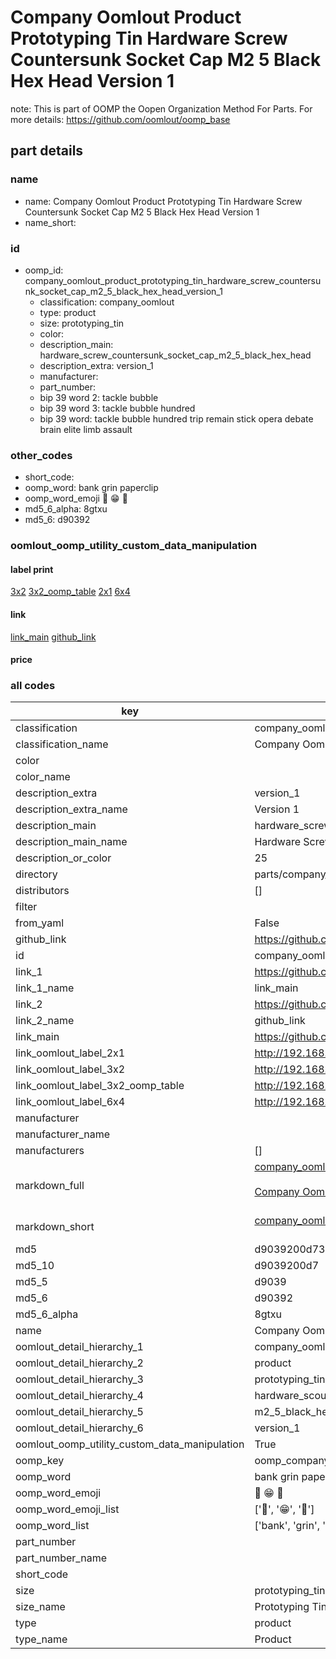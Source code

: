 # Company Oomlout Product Prototyping Tin Hardware Screw Countersunk Socket Cap M2 5 Black Hex Head Version 1  

note: This is part of OOMP the Oopen Organization Method For Parts. For more details: https://github.com/oomlout/oomp_base

##  part details





### name
* name: Company Oomlout Product Prototyping Tin Hardware Screw Countersunk Socket Cap M2 5 Black Hex Head Version 1
* name_short: 
### id
* oomp_id: company_oomlout_product_prototyping_tin_hardware_screw_countersunk_socket_cap_m2_5_black_hex_head_version_1
  * classification: company_oomlout
  * type: product
  * size: prototyping_tin
  * color: 
  * description_main: hardware_screw_countersunk_socket_cap_m2_5_black_hex_head
  * description_extra: version_1
  * manufacturer: 
  * part_number: 
  * bip 39 word 2: tackle bubble
  * bip 39 word 3: tackle bubble hundred
  * bip 39 word: tackle bubble hundred trip remain stick opera debate brain elite limb assault

### other_codes
* short_code: 
* oomp_word: bank grin paperclip
* oomp_word_emoji :bank: :grin: :paperclip:
* md5_6_alpha: 8gtxu
* md5_6: d90392






### oomlout_oomp_utility_custom_data_manipulation
#### label print
[3x2](http://192.168.1.245:1112/?label=oomp%208gtxu)
[3x2_oomp_table](http://192.168.1.107:1112/?label=oomp%208gtxu)
[2x1](http://192.168.1.242:1112/?label=oomp%208gtxu)
[6x4](http://192.168.1.55:1112/?label=oomp%208gtxu)    

#### link

[link_main](https://github.com/oomlout/oomlout_oomp_current_version_messy/tree/main/parts/company_oomlout_product_prototyping_tin_hardware_screw_countersunk_socket_cap_m2_5_black_hex_head_version_1) [github_link](https://github.com/oomlout/oomlout_oomp_part_src/tree/main/parts/company_oomlout_product_prototyping_tin_hardware_screw_countersunk_socket_cap_m2_5_black_hex_head_version_1)                             

#### price







### all codes 
| key | value |  
| --- | --- |  
| classification | company_oomlout |  
| classification_name | Company Oomlout |  
| color |  |  
| color_name |  |  
| description_extra | version_1 |  
| description_extra_name | Version 1 |  
| description_main | hardware_screw_countersunk_socket_cap_m2_5_black_hex_head |  
| description_main_name | Hardware Screw Countersunk Socket Cap M2 5 Black Hex Head |  
| description_or_color | 25 |  
| directory | parts/company_oomlout_product_prototyping_tin_hardware_screw_countersunk_socket_cap_m2_5_black_hex_head_version_1 |  
| distributors | [] |  
| filter |  |  
| from_yaml | False |  
| github_link | https://github.com/oomlout/oomlout_oomp_part_src/tree/main/parts/company_oomlout_product_prototyping_tin_hardware_screw_countersunk_socket_cap_m2_5_black_hex_head_version_1 |  
| id | company_oomlout_product_prototyping_tin_hardware_screw_countersunk_socket_cap_m2_5_black_hex_head_version_1 |  
| link_1 | https://github.com/oomlout/oomlout_oomp_current_version_messy/tree/main/parts/company_oomlout_product_prototyping_tin_hardware_screw_countersunk_socket_cap_m2_5_black_hex_head_version_1 |  
| link_1_name | link_main |  
| link_2 | https://github.com/oomlout/oomlout_oomp_part_src/tree/main/parts/company_oomlout_product_prototyping_tin_hardware_screw_countersunk_socket_cap_m2_5_black_hex_head_version_1 |  
| link_2_name | github_link |  
| link_main | https://github.com/oomlout/oomlout_oomp_current_version_messy/tree/main/parts/company_oomlout_product_prototyping_tin_hardware_screw_countersunk_socket_cap_m2_5_black_hex_head_version_1 |  
| link_oomlout_label_2x1 | http://192.168.1.242:1112/?label=oomp%208gtxu |  
| link_oomlout_label_3x2 | http://192.168.1.245:1112/?label=oomp%208gtxu |  
| link_oomlout_label_3x2_oomp_table | http://192.168.1.107:1112/?label=oomp%208gtxu |  
| link_oomlout_label_6x4 | http://192.168.1.55:1112/?label=oomp%208gtxu |  
| manufacturer |  |  
| manufacturer_name |  |  
| manufacturers | [] |  
| markdown_full | [company_oomlout_product_prototyping_tin_hardware_screw_countersunk_socket_cap_m2_5_black_hex_head_version_1](https://github.com/oomlout/oomlout_oomp_current_version_messy/tree/main/parts/company_oomlout_product_prototyping_tin_hardware_screw_countersunk_socket_cap_m2_5_black_hex_head_version_1)<br>[](https://github.com/oomlout/oomlout_oomp_current_version_messy/tree/main/parts/company_oomlout_product_prototyping_tin_hardware_screw_countersunk_socket_cap_m2_5_black_hex_head_version_1)<br>[Company Oomlout Product Prototyping Tin Hardware Screw Countersunk Socket Cap M2 5 Black Hex Head Version 1](https://github.com/oomlout/oomlout_oomp_current_version_messy/tree/main/parts/company_oomlout_product_prototyping_tin_hardware_screw_countersunk_socket_cap_m2_5_black_hex_head_version_1)<br><br> |  
| markdown_short | [company_oomlout_product_prototyping_tin_hardware_screw_countersunk_socket_cap_m2_5_black_hex_head_version_1](https://github.com/oomlout/oomlout_oomp_current_version_messy/tree/main/parts/company_oomlout_product_prototyping_tin_hardware_screw_countersunk_socket_cap_m2_5_black_hex_head_version_1)<br><br> |  
| md5 | d9039200d738536b56dace8cde4756e8 |  
| md5_10 | d9039200d7 |  
| md5_5 | d9039 |  
| md5_6 | d90392 |  
| md5_6_alpha | 8gtxu |  
| name | Company Oomlout Product Prototyping Tin Hardware Screw Countersunk Socket Cap M2 5 Black Hex Head Version 1 |  
| oomlout_detail_hierarchy_1 | company_oomlout |  
| oomlout_detail_hierarchy_2 | product |  
| oomlout_detail_hierarchy_3 | prototyping_tin |  
| oomlout_detail_hierarchy_4 | hardware_scountersunk_socket_cap |  
| oomlout_detail_hierarchy_5 | m2_5_black_hex_head |  
| oomlout_detail_hierarchy_6 | version_1 |  
| oomlout_oomp_utility_custom_data_manipulation | True |  
| oomp_key | oomp_company_oomlout_product_prototyping_tin_hardware_screw_countersunk_socket_cap_m2_5_black_hex_head_version_1 |  
| oomp_word | bank grin paperclip |  
| oomp_word_emoji | :bank: :grin: :paperclip: |  
| oomp_word_emoji_list | [':bank:', ':grin:', ':paperclip:'] |  
| oomp_word_list | ['bank', 'grin', 'paperclip'] |  
| part_number |  |  
| part_number_name |  |  
| short_code |  |  
| size | prototyping_tin |  
| size_name | Prototyping Tin |  
| type | product |  
| type_name | Product |  
